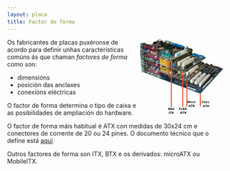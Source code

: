 ```yaml
---
layout: placa
title: Factor de forma
---
```



<img style="float: right;" alt="factores de forma" src="/imaxes/formfactors.jpg">

Os fabricantes de placas puxéronse de acordo para definir unhas características comúns ás que chaman _factores de forma_ como son:
* dimensións
* posición das anclaxes
* conexións eléctricas


O factor de forma determina o tipo de caixa e as posibilidades de ampliación do hardware.

O factor de forma máis habitual é ATX con medidas de 30x24 cm e conectores de corrente de 20 ou 24 pines. O documento técnico que o define está [aquí](www.formfactors.org/developer/specs/atx2_1.pdf).

Outros factores de forma son ITX, BTX e os derivados: microATX ou MobileITX.
